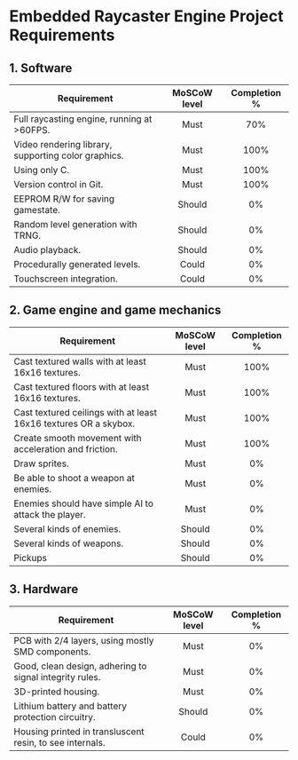 # Embedded Raycaster Engine Project Requirements
## 1. Software

| Requirement                                         | MoSCoW level | Completion % |
| --------------------------------------------------- | :----------: | :----------: |
| Full raycasting engine, running at >60FPS.          |     Must     |     70%      |
| Video rendering library, supporting color graphics. |     Must     |     100%     |
| Using only C.                                       |     Must     |     100%     |
| Version control in Git.                             |     Must     |     100%     |
| EEPROM R/W for saving gamestate.                    |    Should    |      0%      |
| Random level generation with TRNG.                  |    Should    |      0%      |
| Audio playback.                                     |    Should    |      0%      |
| Procedurally generated levels.                      |    Could     |      0%      |
| Touchscreen integration.                            |    Could     |      0%      |

## 2. Game engine and game mechanics

| Requirement                                                      | MoSCoW level | Completion % |
| ---------------------------------------------------------------- |:------------:|:------------:|
| Cast textured walls with at least 16x16 textures.                |     Must     |     100%     |
| Cast textured floors with at least 16x16 textures.               |     Must     |     100%     |
| Cast textured ceilings with at least 16x16 textures OR a skybox. |     Must     |     100%     |
| Create smooth movement with acceleration and friction.           |     Must     |     100%     |
| Draw sprites.                                                    |     Must     |      0%      |
| Be able to shoot a weapon at enemies.                            |     Must     |      0%      |
| Enemies should have simple AI to attack the player.              |     Must     |      0%      |
| Several kinds of enemies.                                        |    Should    |      0%      |
| Several kinds of weapons.                                        |    Should    |      0%      |
| Pickups                                                          |    Should    |      0%      |


## 3. Hardware

| Requirement                                              | MoSCoW level | Completion % |
| -------------------------------------------------------- | :----------: | :----------: |
| PCB with 2/4 layers, using mostly SMD components.        |     Must     |      0%      |
| Good, clean design, adhering to signal integrity rules.  |     Must     |      0%      |
| 3D-printed housing.                                      |     Must     |      0%      |
| Lithium battery and battery protection circuitry.        |    Should    |      0%      |
| Housing printed in transluscent resin, to see internals. |    Could     |      0%      |

